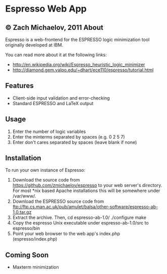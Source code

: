 Espresso Web App
================
© Zach Michaelov, 2011
About
-----
Espresso is a web-frontend for the ESPRESSO logic minimization tool originally developed at IBM.

You can read more about it at the following links:
* http://en.wikipedia.org/wiki/Espresso_heuristic_logic_minimizer
* http://diamond.gem.valpo.edu/~dhart/ece110/espresso/tutorial.html

Features
--------
* Client-side input validation and error-checking
* Standard ESPRESSO and LaTeX output

Usage
-----
1. Enter the number of logic variables
2. Enter the minterms separated by spaces (e.g. 0 2 5 7)
3. Enter don't cares separated by spaces (leave blank if none)

Installation
------------
To run your own instance of Espresso:

1.  Download the source code from https://github.com/zmichaelov/espresso to your web server's directory.
    For most *nix based Apache installations this will be somewhere under /var/www/.
2.  Download the ESPRESSO source code from ftp://ftp.cs.man.ac.uk/pub/amulet/balsa/other-software/espresso-ab-1.0.tar.gz
3.  Extract the archive. Then,
    cd espresso-ab-1.0/
    ./configure
    make
4.  Copy the espresso Unix executable under espresso-ab-1.0/src to espresso/bin
5.  Point your web browser to the web app's index.php (espresso/index.php)

Coming Soon
-----------
* Maxterm minimization
